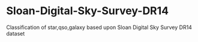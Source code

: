 # Sloan-Digital-Sky-Survey-DR14
Classification of star,qso,galaxy based upon Sloan Digital Sky Survey DR14 dataset
